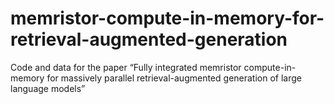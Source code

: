 # memristor-compute-in-memory-for-retrieval-augmented-generation
Code and data for the paper “Fully integrated memristor compute-in-memory for massively parallel retrieval-augmented generation of large language models”
